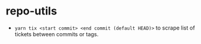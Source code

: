 # repo-utils

- `yarn tix <start commit> <end commit (default HEAD)>` to scrape list of tickets between commits or tags.

